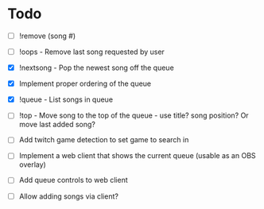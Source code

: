 # Todo

- [ ] !remove (song #)
- [ ] !oops - Remove last song requested by user
- [x] !nextsong - Pop the newest song off the queue
- [x] Implement proper ordering of the queue
- [x] !queue - List songs in queue
- [ ] !top - Move song to the top of the queue - use title? song position? Or move last added song?


- [ ] Add twitch game detection to set game to search in
- [ ] Implement a web client that shows the current queue (usable as an OBS overlay)
- [ ] Add queue controls to web client
- [ ] Allow adding songs via client?

